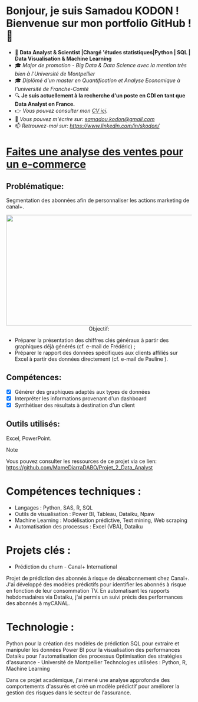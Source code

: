 # Bonjour, je suis Samadou KODON ! Bienvenue sur mon portfolio GitHub ! 👋

- 🔭 **Data Analyst & Scientist |Chargé 'études statistiques|Python | SQL | Data Visualisation & Machine Learning**
- 🎓 *Major de promotion - Big Data & Data Science avec la mention très bien à l'Université de Montpellier*
- 🎓 *Diplômé d'un master en Quantification et Analyse Economique à l'université de Franche-Comté*
- 🔍 **Je suis actuellement à la recherche d'un poste en CDI en tant que Data Analyst en France.**
- 👉 *Vous pouvez consulter mon [CV ici](https://github.com/Samadkod/Mon-portfolio_data/blob/main/CV_2024-10-16_Samadou_KODON.pdf).*
- 📧 *Vous pouvez m'écrire sur: samadou.kodon@gmail.com*
- 📫 *Retrouvez-moi sur: https://www.linkedin.com/in/skodon/*
          


# [Faites une analyse des ventes pour un e-commerce](https://github.com/MameDiarraDABO/Projet_2_Data_Analyst)
## Problématique: 
Segmentation des abonnées afin de personnaliser les actions marketing de canal+.


<p align = "center">
 <img width="1000" height="300" src = "https://media.licdn.com/dms/image/D4E12AQF147V2SMyAYA/article-cover_image-shrink_600_2000/0/1696951024094?e=2147483647&v=beta&t=xuxId7E5ByYY-e9LM_6ojAXielnObOgPh1ZTy9wYcos/>
</p>

## Objectif: 
* Préparer la présentation des chiffres clés généraux à partir des graphiques déjà générés (cf. e-mail de Frédéric) ;
* Préparer le rapport des données spécifiques aux clients affiliés sur Excel à partir des données directement (cf. e-mail de Pauline ).

## Compétences:
  - [x] Générer des graphiques adaptés aux types de données
  - [x] Interpréter les informations provenant d'un dashboard
  - [x] Synthétiser des résultats à destination d'un client

## Outils utilisés:
Excel, PowerPoint.

> [!NOTE]
> Vous pouvez consulter les ressources de ce projet via ce lien: https://github.com/MameDiarraDABO/Projet_2_Data_Analyst



# Compétences techniques :
- Langages : Python, SAS, R, SQL
- Outils de visualisation : Power BI, Tableau, Dataiku, Npaw
- Machine Learning : Modélisation prédictive, Text mining, Web scraping
- Automatisation des processus : Excel (VBA), Dataiku
# Projets clés :
* Prédiction du churn - Canal+ International

Projet de prédiction des abonnés à risque de désabonnement chez Canal+. J'ai développé des modèles prédictifs pour identifier les abonnés à risque en fonction de leur consommation TV. En automatisant les rapports hebdomadaires via Dataiku, j'ai permis un suivi précis des performances des abonnés à myCANAL.

# Technologie :
Python pour la création des modèles de prédiction
SQL pour extraire et manipuler les données
Power BI pour la visualisation des performances
Dataiku pour l'automatisation des processus
Optimisation des stratégies d'assurance - Université de Montpellier
Technologies utilisées : Python, R, Machine Learning

Dans ce projet académique, j'ai mené une analyse approfondie des comportements d'assurés et créé un modèle prédictif pour améliorer la gestion des risques dans le secteur de l'assurance.
